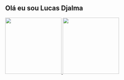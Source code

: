 ## Olá eu sou Lucas Djalma
<div>
<a href="https://github.com/lucasdjalma">
  <img height="180em" src="https://github-readme-stats.vercel.app/api?username=lucasdjalma&show_icons=true&theme=dark&include_all_commits=true&count_private=true" />
  <img height="180em" src="https://github-readme-stats.vercel.app/api/top-langs/?username=lucasdjalma&layout=compct&langs_count=16&theme=dark" />
</div>
  
